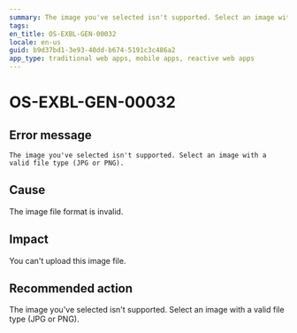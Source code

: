 ```yaml
---
summary: The image you've selected isn't supported. Select an image with a valid file type (JPG or PNG).
tags:
en_title: OS-EXBL-GEN-00032
locale: en-us
guid: b9d37bd1-3e93-40dd-b674-5191c3c486a2
app_type: traditional web apps, mobile apps, reactive web apps
---
```


# OS-EXBL-GEN-00032

## Error message

`The image you've selected isn't supported. Select an image with a valid file type (JPG or PNG).`

## Cause

The image file format is invalid.

## Impact

You can't upload this image file.

## Recommended action

The image you've selected isn't supported. Select an image with a valid file type (JPG or PNG).
